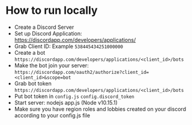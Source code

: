 How to run locally
==================

- Create a Discord Server
- Set up Discord Application: https://discordapp.com/developers/applications/
- Grab Client ID: Example `538445434251000000`
- Create a bot `https://discordapp.com/developers/applications/<client_id>/bots`
- Make the bot join your server: `https://discordapp.com/oauth2/authorize?client_id=<client_id>&scope=bot`
- Grab bot token `https://discordapp.com/developers/applications/<client_id>/bots`
- Put bot token in `config.js` `config.discord_token`
- Start server: nodejs app.js (Node v10.15.1)
- Make sure you have region roles and lobbies created on your discord according to your config.js file

